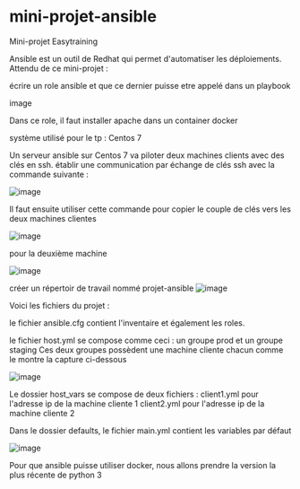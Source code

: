 # mini-projet-ansible
Mini-projet Easytraining

Ansible est un outil de Redhat qui permet d'automatiser les déploiements.
Attendu de ce mini-projet :

écrire un role ansible et que ce dernier puisse etre appelé dans un playbook 

image 

Dans ce role, il faut installer apache dans un container docker

système utilisé pour le tp : Centos 7 

Un serveur ansible sur Centos 7 va piloter deux machines clients avec des clés en ssh.
établir une communication par échange de clés ssh avec la commande suivante : 

![image](https://github.com/user-attachments/assets/57507225-7ad2-47af-8be5-9a10e277a9c1)

Il faut ensuite utiliser cette commande pour copier le couple de clés vers les deux machines clientes

![image](https://github.com/user-attachments/assets/2d107a4d-5d0f-408d-aedf-ddc18ee3134e)


pour la deuxième machine 

![image](https://github.com/user-attachments/assets/826848de-5b63-486f-86aa-557a0724da77)


créer un répertoir de travail nommé projet-ansible
![image](https://github.com/user-attachments/assets/96254c01-f0aa-4221-8ce5-add360554f67)

Voici les fichiers du projet :

le fichier ansible.cfg contient l'inventaire et également les roles.

le fichier host.yml se compose comme ceci : un groupe prod et un groupe staging 
Ces deux groupes possèdent une machine cliente chacun comme le montre la capture ci-dessous 

![image](https://github.com/user-attachments/assets/a3258aa8-b3a5-4cca-bd38-69d2f2976325)

Le dossier host_vars se compose de deux fichiers :
client1.yml pour l'adresse ip de la machine cliente 1 
client2.yml pour l'adresse ip de la machine cliente 2


Dans le dossier defaults, le fichier main.yml contient les variables par défaut

![image](https://github.com/user-attachments/assets/f6aca608-b27a-4cae-8202-5e1466a4e8e6)



Pour que ansible puisse utiliser docker, nous allons prendre la version la plus récente de python 3












